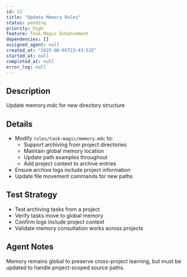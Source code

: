 ```yaml
---
id: 11
title: "Update Memory Rules"
status: pending
priority: high
feature: Task Magic Enhancement
dependencies: []
assigned_agent: null
created_at: "2025-06-05T23:43:53Z"
started_at: null
completed_at: null
error_log: null
---
```


## Description

Update memory.mdc for new directory structure

## Details

- Modify `rules/task-magic/memory.mdc` to:
  - Support archiving from project directories
  - Maintain global memory location
  - Update path examples throughout
  - Add project context to archive entries
- Ensure archive logs include project information
- Update file movement commands for new paths

## Test Strategy

- Test archiving tasks from a project
- Verify tasks move to global memory
- Confirm logs include project context
- Validate memory consultation works across projects

## Agent Notes

Memory remains global to preserve cross-project learning, but must be updated to handle project-scoped source paths.
